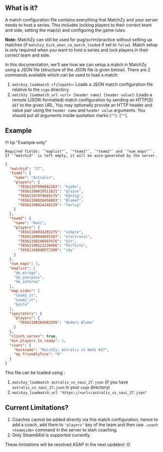 ## What is it?

A match configuration file contains everything that MatchZy and your server needs to host a series. This includes locking
players to their correct team and side, setting the map(s) and configuring the game rules.

**Note:** MatchZy can still be used for pug/scrim/practice without setting up matches (if `matchzy_kick_when_no_match_loaded` if set to `false`). Match setup is only required when you want to host a series and lock players in their correct team and side.

In this documentation, we'll see how we can setup a match in MatchZy using a JSON file (structure of the JSON file is given below).
There are 2 commands available which can be used to load a match:

1. `matchzy_loadmatch <filepath>`: Loads a JSON match configuration file relative to the `csgo` directory.
2. `matchzy_loadmatch_url <url> [header name] [header value]`: Loads a remote (JSON-formatted) match configuration by sending an HTTP(S) `GET` to the given URL. You may optionally provide an HTTP header and value pair using the `header name` and `header value` arguments. You should put all arguments inside quotation marks (`""`). (`""`).

## Example

!!! tip "Example only"
    
    Required fields: `"maplist"`, `"team1"`, `"team2"` and `"num_maps"``. If `"matchid"` is left empty, it will be auto-generated by the server.

```json title="csgo/astralis_vs_navi_27.json"
{
  "matchid": "27",
  "team1": {
    "name": "Astralis",
    "players": {
      "76561197990682262": "Xyp9x",
      "76561198010511021": "gla1ve",
      "76561197979669175": "K0nfig",
      "76561198028458803": "BlameF",
      "76561198024248129": "farlig"
    }
  },
  "team2": {
    "name": "NaVi",
    "players": {
      "76561198034202275": "s1mple",
      "76561198044045107": "electronic",
      "76561198246607476": "b1t",
      "76561198121220486": "Perfecto",
      "76561198040577200": "sdy"
    }
  },
  "num_maps": 3,
  "maplist": [
    "de_mirage",
    "de_overpass",
    "de_inferno"
  ],
  "map_sides": [
    "team1_ct",
    "team2_ct",
    "knife"
  ],
  "spectators": {
    "players": {
      "76561198264582285": "Anders Blume"
    }
  },
  "clinch_series": true,
  "min_players_to_ready": 2,
  "cvars": {
    "hostname": "MatchZy: Astralis vs NaVi #27",
    "mp_friendlyfire": "0"
  }
}
```

This file can be loaded using :

1. `matchzy_loadmatch astralis_vs_navi_27.json` (if you have `astralis_vs_navi_27.json` in your `csgo` directory)
2. `matchzy_loadmatch_url "https://<url>/astralis_vs_navi_27.json"`


## Current Limitations?

1. Coaches cannot be added directly via this match configuration, hence to add a coach, add them to `"players"` key of the team and then use `.coach <teamside>` command in the server to start coaching.
2. Only Steam64id is supported currently.

These limitations will be resolved ASAP in the next updates! :D 
